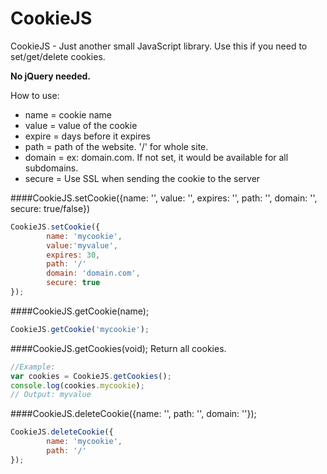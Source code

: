 CookieJS
========
CookieJS - Just another small JavaScript library. Use this if you need to set/get/delete cookies.

**No jQuery needed.**

How to use:
* name = cookie name
* value = value of the cookie
* expire = days before it expires
* path = path of the website. '/' for whole site.
* domain = ex: domain.com. If not set, it would be available for all subdomains.
* secure = Use SSL when sending the cookie to the server

####CookieJS.setCookie({name: '', value: '', expires: '', path: '', domain: '', secure: true/false})
```javascript
CookieJS.setCookie({
        name: 'mycookie',
        value:'myvalue',
        expires: 30,
        path: '/'
        domain: 'domain.com',
        secure: true
});
```

####CookieJS.getCookie(name);
```javascript
CookieJS.getCookie('mycookie');
```

####CookieJS.getCookies(void); Return all cookies.
```javascript
//Example:
var cookies = CookieJS.getCookies();
console.log(cookies.mycookie);
// Output: myvalue
```

####CookieJS.deleteCookie({name: '', path: '', domain: ''});
```javascript
CookieJS.deleteCookie({
        name: 'mycookie',
        path: '/'
});
```